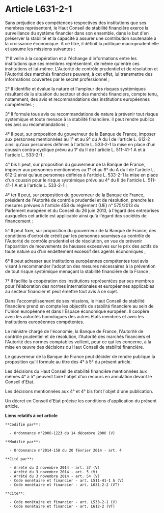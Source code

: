 # Article L631-2-1

Sans préjudice des compétences respectives des institutions que ses membres représentent, le Haut Conseil de stabilité
financière exerce la surveillance du système financier dans son ensemble, dans le but d'en préserver la stabilité et la
capacité à assurer une contribution soutenable à la croissance économique. A ce titre, il définit la politique
macroprudentielle et assume les missions suivantes : 

1° Il veille à la coopération et à l'échange d'informations entre les institutions que ses membres représentent, de même
qu'entre ces institutions et lui-même. L'Autorité de contrôle prudentiel et de résolution et l'Autorité des marchés
financiers peuvent, à cet effet, lui transmettre des informations couvertes par le secret professionnel ; 

2° Il identifie et évalue la nature et l'ampleur des risques systémiques résultant de la situation du secteur et des marchés
financiers, compte tenu, notamment, des avis et recommandations des institutions européennes compétentes ; 

3° Il formule tous avis ou recommandations de nature à prévenir tout risque systémique et toute menace à la stabilité
financière. Il peut rendre publics ses avis ou recommandations ; 

4° Il peut, sur proposition du gouverneur de la Banque de France, imposer aux personnes mentionnées au 1° et au 9° du A du I
de l'article L. 612-2 ainsi qu'aux personnes définies à l'article L. 533-2-1 la mise en place d'un coussin contra-cyclique
prévu au 1° du II de l'article L. 511-41-1 A et à l'article L. 533-2-1 ; 

4° bis Il peut, sur proposition du gouverneur de la Banque de France, imposer aux personnes mentionnées au 1° et au 9° du A
du I de l'article L. 612-2 ainsi qu'aux personnes définies à l'article L. 533-2-1 la mise en place d'un coussin pour le
risque systémique prévu au 4° du II de l'article L. 511-41-1 A et à l'article L. 533-2-1 ; 

4° ter Il peut, sur proposition du gouverneur de la Banque de France, président de l'Autorité de contrôle prudentiel et de
résolution, prendre les mesures prévues à l'article 458 du règlement (UE) n° 575/2013 du Parlement européen et du Conseil du
26 juin 2013, à l'égard des entreprises auxquelles cet article est applicable ainsi qu'à l'égard des sociétés de
financement ; 

5° Il peut fixer, sur proposition du gouverneur de la Banque de France, des conditions d'octroi de crédit par les personnes
soumises au contrôle de l'Autorité de contrôle prudentiel et de résolution, en vue de prévenir l'apparition de mouvements de
hausses excessives sur le prix des actifs de toute nature ou d'un endettement excessif des agents économiques ; 

6° Il peut adresser aux institutions européennes compétentes tout avis visant à recommander l'adoption des mesures
nécessaires à la prévention de tout risque systémique menaçant la stabilité financière de la France ; 

7° Il facilite la coopération des institutions représentées par ses membres pour l'élaboration des normes internationales et
européennes applicables au secteur financier et peut émettre tout avis à ce sujet. 

Dans l'accomplissement de ses missions, le Haut Conseil de stabilité financière prend en compte les objectifs de stabilité
financière au sein de l'Union européenne et dans l'Espace économique européen. Il coopère avec les autorités homologues des
autres Etats membres et avec les institutions européennes compétentes. 

Le ministre chargé de l'économie, la Banque de France, l'Autorité de contrôle prudentiel et de résolution, l'Autorité des
marchés financiers et l'Autorité des normes comptables veillent, pour ce qui les concerne, à la mise en œuvre des décisions
du Haut Conseil de stabilité financière. 

Le gouverneur de la Banque de France peut décider de rendre publique la proposition qu'il formule au titre des 4° à 5° du
présent article. 

Les décisions du Haut Conseil de stabilité financière mentionnées aux mêmes 4° à 5° peuvent faire l'objet d'un recours en
annulation devant le Conseil d'Etat. 

Les décisions mentionnées aux 4° et 4° bis font l'objet d'une publication. 

Un décret en Conseil d'Etat précise les conditions d'application du présent article.

**Liens relatifs à cet article**

	**Codifié par**:

	  - Ordonnance n°2000-1223 du 14 décembre 2000 (V)

	**Modifié par**:

	  - Ordonnance n°2014-158 du 20 février 2014 - art. 4

	**Cité par**:

	  - Arrêté du 3 novembre 2014 - art. 37 (V)
	  - Arrêté du 3 novembre 2014 - art. 5 (V)
	  - Arrêté du 3 novembre 2014 - art. 54 (V)
	  - Code monétaire et financier - art. L511-41-1 A (V)
	  - Code monétaire et financier - art. L631-2-2 (VT)

	**Cite**:

	  - Code monétaire et financier - art. L533-2-1 (V)
	  - Code monétaire et financier - art. L612-2 (VT)
